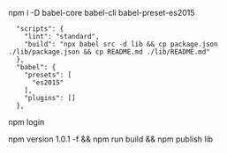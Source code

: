 npm i -D babel-core babel-cli babel-preset-es2015

```
  "scripts": {
    "lint": "standard",
    "build": "npx babel src -d lib && cp package.json ./lib/package.json && cp README.md ./lib/README.md"
  },
  "babel": {
    "presets": [
      "es2015"
    ],
    "plugins": []
  },
```

npm login

npm version 1.0.1 -f && npm run build && npm publish lib
